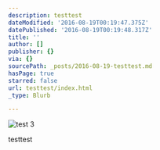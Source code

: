 ```yaml
---
description: testtest
dateModified: '2016-08-19T00:19:47.375Z'
datePublished: '2016-08-19T00:19:48.317Z'
title: ''
author: []
publisher: {}
via: {}
sourcePath: _posts/2016-08-19-testtest.md
hasPage: true
starred: false
url: testtest/index.html
_type: Blurb

---
```

![test 3](https://the-grid-user-content.s3-us-west-2.amazonaws.com/efde27bb-9b1d-4ed7-a72e-ff43951997a1.jpg)

testtest
